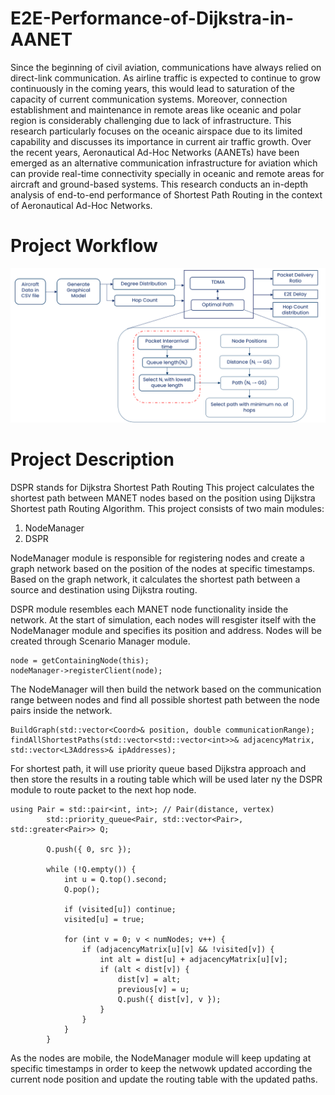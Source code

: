 # E2E-Performance-of-Dijkstra-in-AANET

Since the beginning of civil aviation, communications have always relied on direct-link communication. As airline traffic is expected to continue to grow continuously in the coming years, this would lead to saturation of the capacity of current communication systems. Moreover, connection establishment and maintenance in remote areas like oceanic and polar region is considerably challenging due to lack of infrastructure. This research particularly focuses on the oceanic airspace due to its limited capability and discusses its importance in current air traffic growth. Over the recent years, Aeronautical Ad-Hoc Networks (AANETs) have been emerged as an alternative communication infrastructure for aviation which can provide real-time connectivity specially in oceanic and remote areas for aircraft and ground-based systems. 
This research conducts an in-depth analysis of end-to-end performance of Shortest Path Routing in the context of Aeronautical Ad-Hoc Networks.

# Project Workflow

![Figure 1](Images/Analytical_Model.png)

# Project Description
DSPR stands for Dijkstra Shortest Path Routing
This project calculates the shortest path between MANET nodes based on the position using Dijkstra Shortest path Routing Algorithm. This project consists of two main modules:

1. NodeManager
2. DSPR

NodeManager module is responsible for registering nodes and create a graph network based on the position of the nodes at specific timestamps. Based on the graph network, it calculates the shortest path between a source and destination using Dijkstra routing.

DSPR module resembles each MANET node functionality inside the network. At the start of simulation, each nodes will resgister itself with the NodeManager module and specifies its position and address. Nodes will be created through Scenario Manager module.

```
node = getContainingNode(this);
nodeManager->registerClient(node);
```


The NodeManager will then build the network based on the communication range between nodes and find all possible shortest path between the node pairs inside the network.

```
BuildGraph(std::vector<Coord>& position, double communicationRange);
findAllShortestPaths(std::vector<std::vector<int>>& adjacencyMatrix, std::vector<L3Address>& ipAddresses);
```


For shortest path, it will use priority queue based Dijkstra approach and then store the results in a routing table which will be used later ny the DSPR module to route packet to the next hop node.

```
using Pair = std::pair<int, int>; // Pair(distance, vertex)
        std::priority_queue<Pair, std::vector<Pair>, std::greater<Pair>> Q;

        Q.push({ 0, src });

        while (!Q.empty()) {
            int u = Q.top().second;
            Q.pop();

            if (visited[u]) continue;
            visited[u] = true;

            for (int v = 0; v < numNodes; v++) {
                if (adjacencyMatrix[u][v] && !visited[v]) {
                    int alt = dist[u] + adjacencyMatrix[u][v];
                    if (alt < dist[v]) {
                        dist[v] = alt;
                        previous[v] = u;
                        Q.push({ dist[v], v });
                    }
                }
            }
        }
```

As the nodes are mobile, the NodeManager module will keep updating at specific timestamps in order to keep the netwowk updated according the current node position and update the routing table with the updated paths.
